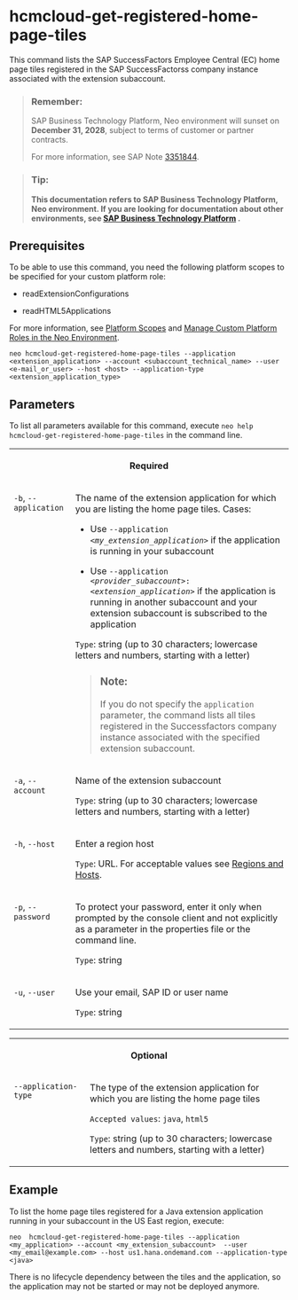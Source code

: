 <!-- loioba8768339dad4260b0641e4f36d26394 -->

# hcmcloud-get-registered-home-page-tiles

This command lists the SAP SuccessFactors Employee Central \(EC\) home page tiles registered in the SAP SuccessFactorss company instance associated with the extension subaccount.



> ### Remember:  
> SAP Business Technology Platform, Neo environment will sunset on **December 31, 2028**, subject to terms of customer or partner contracts.
> 
> For more information, see SAP Note [3351844](https://me.sap.com/notes/3351844).

> ### Tip:  
> **This documentation refers to SAP Business Technology Platform, Neo environment. If you are looking for documentation about other environments, see [SAP Business Technology Platform](https://help.sap.com/docs/btp/sap-business-technology-platform/sap-business-technology-platform?version=Cloud) .**



<a name="loioba8768339dad4260b0641e4f36d26394__section_vgh_nnj_ndb"/>

## Prerequisites

To be able to use this command, you need the following platform scopes to be specified for your custom platform role:

-   readExtensionConfigurations

-   readHTML5Applications


For more information, see [Platform Scopes](https://help.sap.com/viewer/65de2977205c403bbc107264b8eccf4b/Cloud/en-US/f2260746ed8e446fafdeaaa8ab43e307.html) and [Manage Custom Platform Roles in the Neo Environment](https://help.sap.com/viewer/65de2977205c403bbc107264b8eccf4b/Cloud/en-US/ede5f721e78e4d678c87c8a200c564ca.html).



```
neo hcmcloud-get-registered-home-page-tiles --application <extension_application> --account <subaccount_technical_name> --user <e-mail_or_user> --host <host> --application-type <extension_application_type>
```



## Parameters



To list all parameters available for this command, execute `neo help hcmcloud-get-registered-home-page-tiles` in the command line.


<table>
<tr>
<th valign="top" colspan="2">

Required

</th>
</tr>
<tr>
<td valign="top">

`-b`, `--application`

</td>
<td valign="top">

The name of the extension application for which you are listing the home page tiles. Cases:

-   Use <code>--application <i class="varname">&lt;my_extension_application&gt;</i></code> if the application is running in your subaccount

-   Use <code>--application <i class="varname">&lt;provider_subaccount&gt;</i>:<i class="varname">&lt;extension_application&gt;</i></code> if the application is running in another subaccount and your extension subaccount is subscribed to the application


`Type`: string \(up to 30 characters; lowercase letters and numbers, starting with a letter\)

> ### Note:  
> If you do not specify the `application` parameter, the command lists all tiles registered in the Successfactors company instance associated with the specified extension subaccount.



</td>
</tr>
<tr>
<td valign="top">

`-a`, `--account`

</td>
<td valign="top">

Name of the extension subaccount

`Type`: string \(up to 30 characters; lowercase letters and numbers, starting with a letter\)

</td>
</tr>
<tr>
<td valign="top">

`-h`, `--host`

</td>
<td valign="top">

Enter a region host

`Type`: URL. For acceptable values see [Regions and Hosts](https://help.sap.com/viewer/65de2977205c403bbc107264b8eccf4b/Cloud/en-US/350356d1dc314d3199dca15bd2ab9b0e.html).

</td>
</tr>
<tr>
<td valign="top">

`-p`, `--password`

</td>
<td valign="top">

To protect your password, enter it only when prompted by the console client and not explicitly as a parameter in the properties file or the command line.

`Type`: string

</td>
</tr>
<tr>
<td valign="top">

`-u`, `--user`

</td>
<td valign="top">

Use your email, SAP ID or user name

`Type`: string

</td>
</tr>
</table>


<table>
<tr>
<th valign="top" colspan="2">

Optional

</th>
</tr>
<tr>
<td valign="top">

`--application-type`

</td>
<td valign="top">

The type of the extension application for which you are listing the home page tiles

`Accepted values`: `java`, `html5`

`Type`: string \(up to 30 characters; lowercase letters and numbers, starting with a letter\)

</td>
</tr>
</table>



## Example

To list the home page tiles registered for a Java extension application running in your subaccount in the US East region, execute:

```
neo  hcmcloud-get-registered-home-page-tiles --application <my_application> --account <my_extension_subaccount>  --user <my_email@example.com> --host us1.hana.ondemand.com --application-type <java>
```

There is no lifecycle dependency between the tiles and the application, so the application may not be started or may not be deployed anymore.

